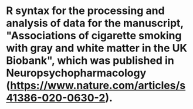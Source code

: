 # R syntax for the processing and analysis of data for the manuscript, "Associations of cigarette smoking with gray and white matter in the UK Biobank", which was published in Neuropsychopharmacology (https://www.nature.com/articles/s41386-020-0630-2).
